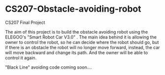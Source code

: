 # CS207-Obstacle-avoiding-robot
CS207 Final Project


The aim of this project is to build the obstacle avoiding robot using the ELEGOO's "Smart Robot Car V3.0" . The main idea behind it is allowing the owner to control the robot, so he can decide where the
robot should go, but if there is an obstacle the robot will no longer move forward, instead, the car will move
backward and change its path. And the owner will be able to control it again.



"Black Line" avoiding code coming soon....



